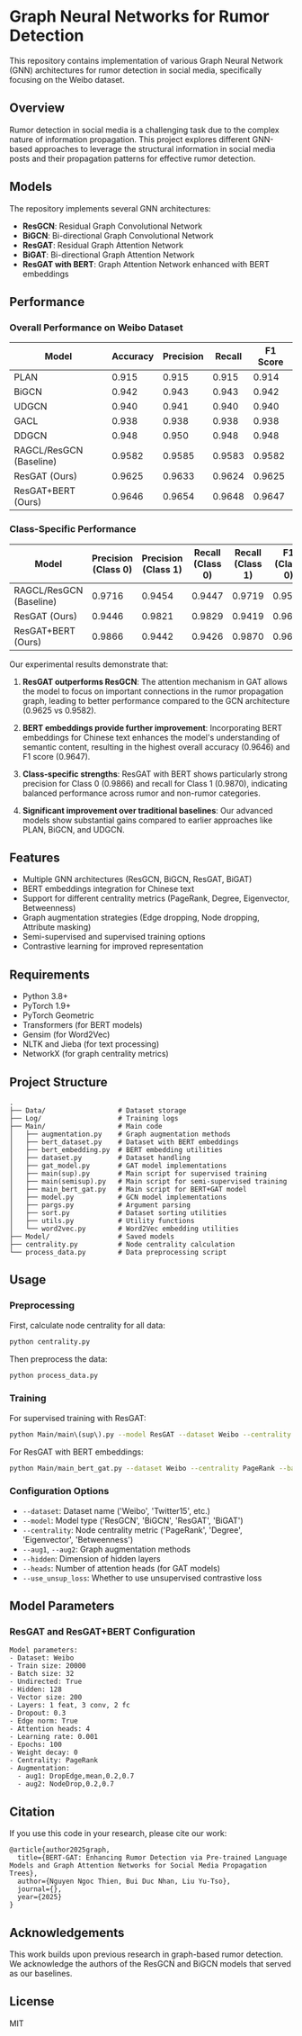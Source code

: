 # Graph Neural Networks for Rumor Detection

This repository contains implementation of various Graph Neural Network (GNN) architectures for rumor detection in social media, specifically focusing on the Weibo dataset.

## Overview

Rumor detection in social media is a challenging task due to the complex nature of information propagation. This project explores different GNN-based approaches to leverage the structural information in social media posts and their propagation patterns for effective rumor detection.

## Models

The repository implements several GNN architectures:

- **ResGCN**: Residual Graph Convolutional Network
- **BiGCN**: Bi-directional Graph Convolutional Network
- **ResGAT**: Residual Graph Attention Network
- **BiGAT**: Bi-directional Graph Attention Network
- **ResGAT with BERT**: Graph Attention Network enhanced with BERT embeddings

## Performance

### Overall Performance on Weibo Dataset

| Model | Accuracy | Precision | Recall | F1 Score |
|-------|----------|-----------|--------|----------|
| PLAN | 0.915 | 0.915 | 0.915 | 0.914 |
| BiGCN | 0.942 | 0.943 | 0.943 | 0.942 |
| UDGCN | 0.940 | 0.941 | 0.940 | 0.940 |
| GACL | 0.938 | 0.938 | 0.938 | 0.938 |
| DDGCN | 0.948 | 0.950 | 0.948 | 0.948 |
| RAGCL/ResGCN (Baseline) | 0.9582 | 0.9585 | 0.9583 | 0.9582 |
| ResGAT (Ours) | 0.9625 | 0.9633 | 0.9624 | 0.9625 |
| ResGAT+BERT (Ours) | 0.9646 | 0.9654 | 0.9648 | 0.9647 |

### Class-Specific Performance

| Model | Precision (Class 0) | Precision (Class 1) | Recall (Class 0) | Recall (Class 1) | F1 (Class 0) | F1 (Class 1) |
|-------|---------------------|---------------------|------------------|------------------|--------------|--------------|
| RAGCL/ResGCN (Baseline) | 0.9716 | 0.9454 | 0.9447 | 0.9719 | 0.9579 | 0.9585 |
| ResGAT (Ours) | 0.9446 | 0.9821 | 0.9829 | 0.9419 | 0.9634 | 0.9616 |
| ResGAT+BERT (Ours) | 0.9866 | 0.9442 | 0.9426 | 0.9870 | 0.9641 | 0.9652 |

Our experimental results demonstrate that:

1. **ResGAT outperforms ResGCN**: The attention mechanism in GAT allows the model to focus on important connections in the rumor propagation graph, leading to better performance compared to the GCN architecture (0.9625 vs 0.9582).

2. **BERT embeddings provide further improvement**: Incorporating BERT embeddings for Chinese text enhances the model's understanding of semantic content, resulting in the highest overall accuracy (0.9646) and F1 score (0.9647).

3. **Class-specific strengths**: ResGAT with BERT shows particularly strong precision for Class 0 (0.9866) and recall for Class 1 (0.9870), indicating balanced performance across rumor and non-rumor categories.

4. **Significant improvement over traditional baselines**: Our advanced models show substantial gains compared to earlier approaches like PLAN, BiGCN, and UDGCN.

## Features

- Multiple GNN architectures (ResGCN, BiGCN, ResGAT, BiGAT)
- BERT embeddings integration for Chinese text
- Support for different centrality metrics (PageRank, Degree, Eigenvector, Betweenness)
- Graph augmentation strategies (Edge dropping, Node dropping, Attribute masking)
- Semi-supervised and supervised training options
- Contrastive learning for improved representation

## Requirements

- Python 3.8+
- PyTorch 1.9+
- PyTorch Geometric
- Transformers (for BERT models)
- Gensim (for Word2Vec)
- NLTK and Jieba (for text processing)
- NetworkX (for graph centrality metrics)

## Project Structure

```
.
├── Data/                  # Dataset storage
├── Log/                   # Training logs
├── Main/                  # Main code
│   ├── augmentation.py    # Graph augmentation methods
│   ├── bert_dataset.py    # Dataset with BERT embeddings
│   ├── bert_embedding.py  # BERT embedding utilities
│   ├── dataset.py         # Dataset handling
│   ├── gat_model.py       # GAT model implementations
│   ├── main(sup).py       # Main script for supervised training
│   ├── main(semisup).py   # Main script for semi-supervised training
│   ├── main_bert_gat.py   # Main script for BERT+GAT model
│   ├── model.py           # GCN model implementations
│   ├── pargs.py           # Argument parsing
│   ├── sort.py            # Dataset sorting utilities
│   ├── utils.py           # Utility functions
│   └── word2vec.py        # Word2Vec embedding utilities
├── Model/                 # Saved models
├── centrality.py          # Node centrality calculation
└── process_data.py        # Data preprocessing script
```

## Usage

### Preprocessing

First, calculate node centrality for all data:

```bash
python centrality.py
```

Then preprocess the data:

```bash
python process_data.py
```

### Training

For supervised training with ResGAT:

```bash
python Main/main\(sup\).py --model ResGAT --dataset Weibo --centrality PageRank --batch_size 32 --epochs 100 --lr 0.001
```

For ResGAT with BERT embeddings:

```bash
python Main/main_bert_gat.py --dataset Weibo --centrality PageRank --batch_size 32 --epochs 100 --lr 0.001
```

### Configuration Options

- `--dataset`: Dataset name ('Weibo', 'Twitter15', etc.)
- `--model`: Model type ('ResGCN', 'BiGCN', 'ResGAT', 'BiGAT')
- `--centrality`: Node centrality metric ('PageRank', 'Degree', 'Eigenvector', 'Betweenness')
- `--aug1`, `--aug2`: Graph augmentation methods
- `--hidden`: Dimension of hidden layers
- `--heads`: Number of attention heads (for GAT models)
- `--use_unsup_loss`: Whether to use unsupervised contrastive loss

## Model Parameters

### ResGAT and ResGAT+BERT Configuration

```
Model parameters:
- Dataset: Weibo
- Train size: 20000
- Batch size: 32
- Undirected: True
- Hidden: 128
- Vector size: 200
- Layers: 1 feat, 3 conv, 2 fc
- Dropout: 0.3
- Edge norm: True
- Attention heads: 4
- Learning rate: 0.001
- Epochs: 100
- Weight decay: 0
- Centrality: PageRank
- Augmentation:
  - aug1: DropEdge,mean,0.2,0.7
  - aug2: NodeDrop,0.2,0.7
```

## Citation

If you use this code in your research, please cite our work:

```
@article{author2025graph,
  title={BERT-GAT: Enhancing Rumor Detection via Pre-trained Language Models and Graph Attention Networks for Social Media Propagation Trees},
  author={Nguyen Ngoc Thien, Bui Duc Nhan, Liu Yu-Tso},
  journal={},
  year={2025}
}
```

## Acknowledgements

This work builds upon previous research in graph-based rumor detection. We acknowledge the authors of the ResGCN and BiGCN models that served as our baselines.

## License

MIT